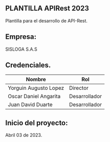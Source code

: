 ## PLANTILLA APIRest 2023

Plantilla para el desarrollo de API-Rest.

## Empresa:

SISLOGA S.A.S

## Credenciales.

|Nombre|Rol  |
|--|--|
|Yorguin Augusto Lopez  |Director  |
|Oscar Daniel Angarita  |Desarrollador  |
|Juan David Duarte  |Desarrollador  |

## Inicio del proyecto:
Abril 03 de 2023.